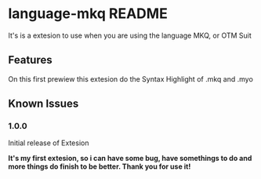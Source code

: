 # language-mkq README

It's is a extesion to use when you are using the language MKQ, or OTM Suit

## Features

On this first prewiew this extesion do the Syntax Highlight of .mkq and .myo

## Known Issues

### 1.0.0

Initial release of Extesion

**It's my first extesion, so i can have some bug, have somethings to do and more things do finish to be better. Thank you for use it!**
